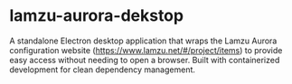 # lamzu-aurora-dekstop
A standalone Electron desktop application that wraps the Lamzu Aurora configuration website (https://www.lamzu.net/#/project/items) to provide easy access without needing to open a browser. Built with containerized development for clean dependency management.
